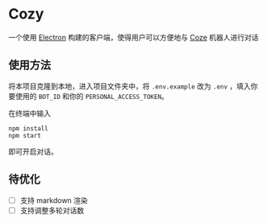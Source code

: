 # Cozy
一个使用 [Electron](https://github.com/electron/electron) 构建的客户端，使得用户可以方便地与 [Coze](https://www.coze.com/) 机器人进行对话
## 使用方法
将本项目克隆到本地，进入项目文件夹中，将 `.env.example` 改为 `.env` ，填入你要使用的 `BOT_ID` 和你的 `PERSONAL_ACCESS_TOKEN`。

在终端中输入
```shell
npm install
npm start
```
即可开启对话。

## 待优化
- [ ] 支持 markdown 渲染
- [ ] 支持调整多轮对话数